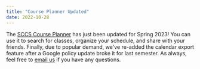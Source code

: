 ```yaml
---
title: "Course Planner Updated"
date: 2022-10-28
---
```


The [SCCS Course Planner](https://schedule.sccs.swarthmore.edu) has just been updated for Spring 2023! You can use it to search for classes, organize your schedule, and share with your friends. Finally, due to popular demand, we've re-added the calendar export feature after a Google policy update broke it for last semester. As always, feel free to [email us](mailto:staff@sccs.swarthmore.edu) if you have any questions.

